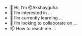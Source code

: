 - 👋 Hi, I’m @Akshayguha
- 👀 I’m interested in ...
- 🌱 I’m currently learning ...
- 💞️ I’m looking to collaborate on ...
- 📫 How to reach me ...

<!---
Akshayguha/Akshayguha is a ✨ special ✨ repository because its `README.md` (this file) appears on your GitHub profile.
You can click the Preview link to take a look at your changes.
--->
